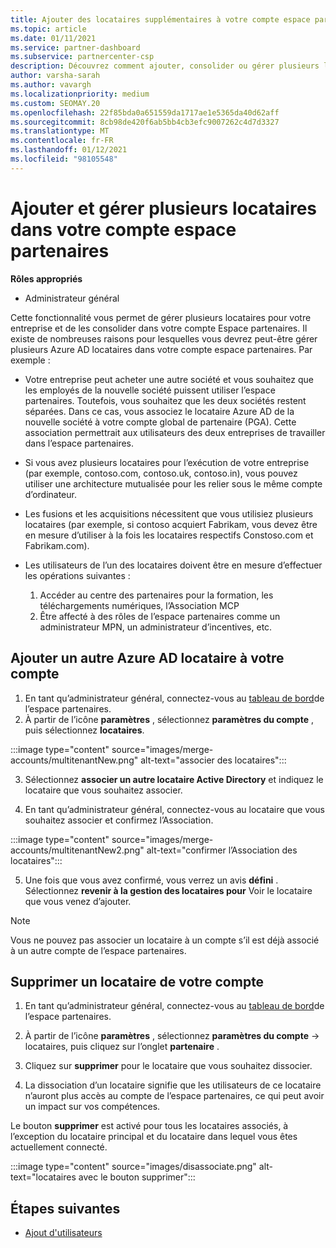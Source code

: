 ```yaml
---
title: Ajouter des locataires supplémentaires à votre compte espace partenaires
ms.topic: article
ms.date: 01/11/2021
ms.service: partner-dashboard
ms.subservice: partnercenter-csp
description: Découvrez comment ajouter, consolider ou gérer plusieurs locataires Azure AD dans votre compte espace partenaires. En savoir plus sur certaines des raisons pour lesquelles vous pourriez souhaiter le faire.
author: varsha-sarah
ms.author: vavargh
ms.localizationpriority: medium
ms.custom: SEOMAY.20
ms.openlocfilehash: 22f85bda0a651559da1717ae1e5365da40d62aff
ms.sourcegitcommit: 8cb98de420f6ab5bb4cb3efc9007262c4d7d3327
ms.translationtype: MT
ms.contentlocale: fr-FR
ms.lasthandoff: 01/12/2021
ms.locfileid: "98105548"
---
```

# <a name="add-and-manage-multiple-tenants-in-your-partner-center-account"></a>Ajouter et gérer plusieurs locataires dans votre compte espace partenaires


**Rôles appropriés**

- Administrateur général

Cette fonctionnalité vous permet de gérer plusieurs locataires pour votre entreprise et de les consolider dans votre compte Espace partenaires. Il existe de nombreuses raisons pour lesquelles vous devrez peut-être gérer plusieurs Azure AD locataires dans votre compte espace partenaires. Par exemple :

- Votre entreprise peut acheter une autre société et vous souhaitez que les employés de la nouvelle société puissent utiliser l’espace partenaires. Toutefois, vous souhaitez que les deux sociétés restent séparées. Dans ce cas, vous associez le locataire Azure AD de la nouvelle société à votre compte global de partenaire (PGA). Cette association permettrait aux utilisateurs des deux entreprises de travailler dans l’espace partenaires.

- Si vous avez plusieurs locataires pour l’exécution de votre entreprise (par exemple, contoso.com, contoso.uk, contoso.in), vous pouvez utiliser une architecture mutualisée pour les relier sous le même compte d’ordinateur.

- Les fusions et les acquisitions nécessitent que vous utilisiez plusieurs locataires (par exemple, si contoso acquiert Fabrikam, vous devez être en mesure d’utiliser à la fois les locataires respectifs Constoso.com et Fabrikam.com).

- Les utilisateurs de l’un des locataires doivent être en mesure d’effectuer les opérations suivantes :
    1.  Accéder au centre des partenaires pour la formation, les téléchargements numériques, l’Association MCP
    2.  Être affecté à des rôles de l’espace partenaires comme un administrateur MPN, un administrateur d’incentives, etc.


## <a name="add-another-azure-ad-tenant-to-your-account"></a>Ajouter un autre Azure AD locataire à votre compte

1. En tant qu’administrateur général, connectez-vous au [tableau de bord](https://partner.microsoft.com/dashboard)de l’espace partenaires.
1. À partir de l’icône **paramètres** , sélectionnez **paramètres du compte** , puis sélectionnez **locataires**.
 
:::image type="content" source="images/merge-accounts/multitenantNew.png" alt-text="associer des locataires"::: 

3. Sélectionnez **associer un autre locataire Active Directory** et indiquez le locataire que vous souhaitez associer.

1. En tant qu’administrateur général, connectez-vous au locataire que vous souhaitez associer et confirmez l’Association. 

:::image type="content" source="images/merge-accounts/multitenantNew2.png" alt-text="confirmer l’Association des locataires"::: 

5. Une fois que vous avez confirmé, vous verrez un avis **défini** .  Sélectionnez **revenir à la gestion des locataires pour** Voir le locataire que vous venez d’ajouter. 
 

>[!NOTE]
>Vous ne pouvez pas associer un locataire à un compte s’il est déjà associé à un autre compte de l’espace partenaires.


## <a name="remove-a-tenant-from-your-account"></a>Supprimer un locataire de votre compte
 
1. En tant qu’administrateur général, connectez-vous au [tableau de bord](https://partner.microsoft.com/dashboard)de l’espace partenaires.

1. À partir de l’icône **paramètres** , sélectionnez **paramètres du compte** -> locataires, puis cliquez sur l’onglet **partenaire** .
 
3. Cliquez sur **supprimer** pour le locataire que vous souhaitez dissocier.

4. La dissociation d’un locataire signifie que les utilisateurs de ce locataire n’auront plus accès au compte de l’espace partenaires, ce qui peut avoir un impact sur vos compétences. 

Le bouton **supprimer** est activé pour tous les locataires associés, à l’exception du locataire principal et du locataire dans lequel vous êtes actuellement connecté.

:::image type="content" source="images/disassociate.png" alt-text="locataires avec le bouton supprimer":::
 

## <a name="next-steps"></a>Étapes suivantes

- [Ajout d'utilisateurs](create-user-accounts-and-set-permissions.md)






